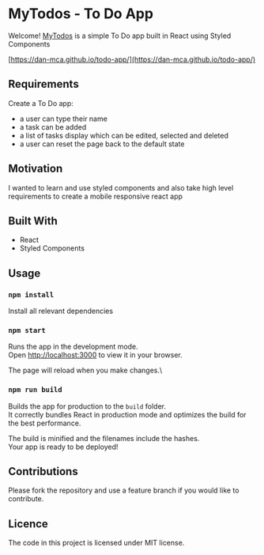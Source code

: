 # MyTodos - To Do App

Welcome! [MyTodos](https://dan-mca.github.io/todo-app/) is a simple To Do app built in React using Styled Components

[https://dan-mca.github.io/todo-app/](https://dan-mca.github.io/todo-app/)

## Requirements
Create a To Do app:
- a user can type their name
- a task can be added
- a list of tasks display which can be edited, selected and deleted
- a user can reset the page back to the default state

<!-- ## Design -->


## Motivation
 
I wanted to learn and use styled components and also take high level requirements to create a mobile responsive react app

## Built With
- React
- Styled Components
<!-- - React Testing Library -->

## Usage

### `npm install`

Install all relevant dependencies

### `npm start`

Runs the app in the development mode.\
Open [http://localhost:3000](http://localhost:3000) to view it in your browser.

The page will reload when you make changes.\

<!-- ### `npm test`

Launches the test runner in the interactive watch mode.\
See the section about [running tests](https://facebook.github.io/create-react-app/docs/running-tests) for more information. -->

### `npm run build`

Builds the app for production to the `build` folder.\
It correctly bundles React in production mode and optimizes the build for the best performance.

The build is minified and the filenames include the hashes.\
Your app is ready to be deployed!

## Contributions
Please fork the repository and use a feature branch if you would like to contribute. 

## Licence
The code in this project is licensed under MIT license.
